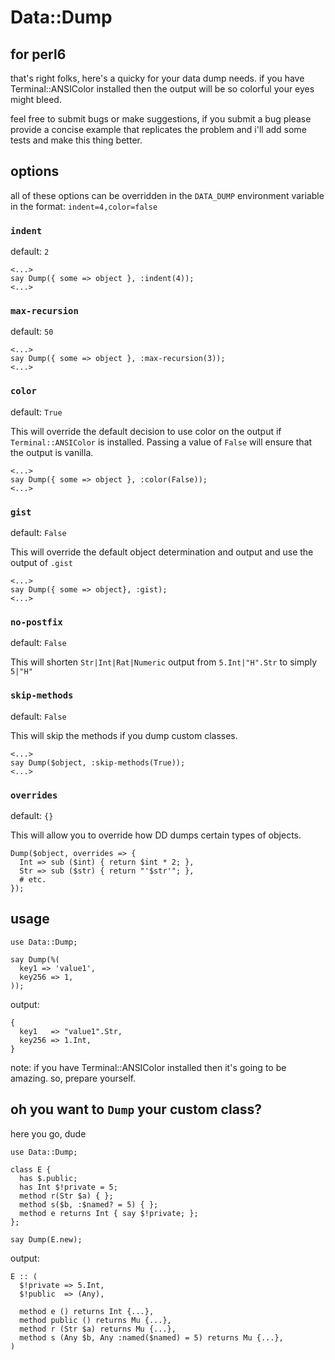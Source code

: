 # Data::Dump 

## for perl6

that's right folks, here's a quicky for your data dump needs.  if you have Terminal::ANSIColor installed then the output will be so colorful your eyes might bleed.

feel free to submit bugs or make suggestions, if you submit a bug please provide a concise example that replicates the problem and i'll add some tests and make this thing better.

## options

all of these options can be overridden in the `DATA_DUMP` environment variable in the format: `indent=4,color=false`

### `indent`

default: `2`

```perl6
<...>
say Dump({ some => object }, :indent(4));
<...>
```

### `max-recursion`

default: `50`

```perl6
<...>
say Dump({ some => object }, :max-recursion(3));
<...>
```

### `color`

default: `True`

This will override the default decision to use color on the output if `Terminal::ANSIColor` is installed.  Passing a value of `False` will ensure that the output is vanilla.

```perl6
<...>
say Dump({ some => object }, :color(False));
<...>
```

### `gist`

default: `False`

This will override the default object determination and output and use the output of `.gist`

```perl6
<...>
say Dump({ some => object}, :gist);
<...>
```

### `no-postfix`

default: `False`

This will shorten `Str|Int|Rat|Numeric` output from `5.Int|"H".Str` to simply `5|"H"`

### `skip-methods`

default: `False`

This will skip the methods if you dump custom classes.

```perl6
<...>
say Dump($object, :skip-methods(True));
<...>
```

### `overrides`

default: `{}`

This will allow you to override how DD dumps certain types of objects.

```perl6
Dump($object, overrides => {
  Int => sub ($int) { return $int * 2; },
  Str => sub ($str) { return "'$str'"; },
  # etc.
});
```

## usage

```perl6
use Data::Dump;

say Dump(%( 
  key1 => 'value1',
  key256 => 1,
));
```

output:
```
{
  key1   => "value1".Str,
  key256 => 1.Int,
}
```
note: if you have Terminal::ANSIColor installed then it's going to be amazing. so, prepare yourself.

## oh you want to ```Dump``` your custom class?

here you go, dude

```perl6
use Data::Dump;

class E {
  has $.public;
  has Int $!private = 5;
  method r(Str $a) { };
  method s($b, :$named? = 5) { };
  method e returns Int { say $!private; };
};

say Dump(E.new);
```

output:
```
E :: (
  $!private => 5.Int,
  $!public  => (Any),

  method e () returns Int {...},
  method public () returns Mu {...},
  method r (Str $a) returns Mu {...},
  method s (Any $b, Any :named($named) = 5) returns Mu {...},
)
```

